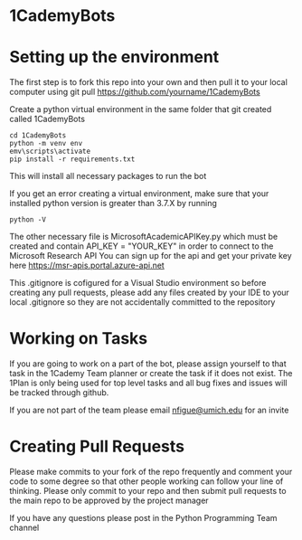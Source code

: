 # 1CademyBots

# Setting up the environment
The first step is to fork this repo into your own and then 
pull it to your local computer using git pull https://github.com/yourname/1CademyBots

Create a python virtual environment in the same folder that git created called 1CademyBots


```
cd 1CademyBots
python -m venv env
emv\scripts\activate
pip install -r requirements.txt
```
This will install all necessary packages to run the bot

If you get an error creating a virtual environment, make sure that your installed python version
is greater than 3.7.X by running 
```
python -V
```

The other necessary file is MicrosoftAcademicAPIKey.py which must be created
and contain API_KEY = "YOUR_KEY" in order to connect to the Microsoft Research API
You can sign up for the api and get your private key here https://msr-apis.portal.azure-api.net

This .gitignore is cofigured for a Visual Studio environment so before creating any pull 
requests, please add any files created by your IDE to your local .gitignore so they are not
accidentally committed to the repository

# Working on Tasks
If you are going to work on a part of the bot, please assign yourself to that task in the 
1Cademy Team planner or create the task if it does not exist. The 1Plan is only being used for top level
tasks and all bug fixes and issues will be tracked through github. 

If you are not part of the team please email nfigue@umich.edu for an invite 

# Creating Pull Requests
Please make commits to your fork of the repo frequently and comment your code to some degree
so that other people working can follow your line of thinking. Please only commit to your repo and then
submit pull requests to the main repo to be approved by the project manager

If you have any questions please post in the Python Programming Team channel